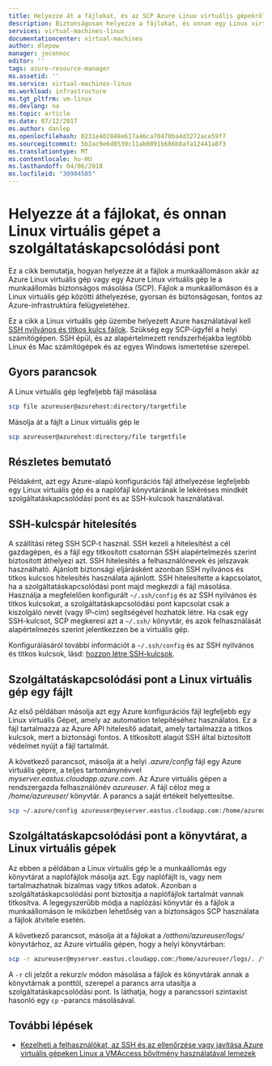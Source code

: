 ```yaml
---
title: Helyezze át a fájlokat, és az SCP Azure Linux virtuális gépekről |} Microsoft Docs
description: Biztonságosan helyezze a fájlokat, és onnan egy Linux virtuális Gépet az Azure-ban a szolgáltatáskapcsolódási pont és egy SSH-kulcspárral.
services: virtual-machines-linux
documentationcenter: virtual-machines
author: dlepow
manager: jeconnoc
editor: ''
tags: azure-resource-manager
ms.assetid: ''
ms.service: virtual-machines-linux
ms.workload: infrastructure
ms.tgt_pltfrm: vm-linux
ms.devlang: na
ms.topic: article
ms.date: 07/12/2017
ms.author: danlep
ms.openlocfilehash: 0231e402848e617a46ca70470ba4d3272ace59f7
ms.sourcegitcommit: 5b2ac9e6d8539c11ab0891b686b8afa12441a8f3
ms.translationtype: MT
ms.contentlocale: hu-HU
ms.lasthandoff: 04/06/2018
ms.locfileid: "30904505"
---
```

# <a name="move-files-to-and-from-a-linux-vm-using-scp"></a>Helyezze át a fájlokat, és onnan Linux virtuális gépet a szolgáltatáskapcsolódási pont

Ez a cikk bemutatja, hogyan helyezze át a fájlok a munkaállomáson akár az Azure Linux virtuális gép vagy egy Azure Linux virtuális gép le a munkaállomás biztonságos másolása (SCP). Fájlok a munkaállomáson és a Linux virtuális gép közötti áthelyezése, gyorsan és biztonságosan, fontos az Azure-infrastruktúra felügyeletéhez. 

Ez a cikk a Linux virtuális gép üzembe helyezett Azure használatával kell [SSH nyilvános és titkos kulcs fájlok](mac-create-ssh-keys.md?toc=%2fazure%2fvirtual-machines%2flinux%2ftoc.json). Szükség egy SCP-ügyfél a helyi számítógépen. SSH épül, és az alapértelmezett rendszerhéjakba legtöbb Linux és Mac számítógépek és az egyes Windows ismertetése szerepel.

## <a name="quick-commands"></a>Gyors parancsok

A Linux virtuális gép legfeljebb fájl másolása

```bash
scp file azureuser@azurehost:directory/targetfile
```

Másolja át a fájlt a Linux virtuális gép le

```bash
scp azureuser@azurehost:directory/file targetfile
```

## <a name="detailed-walkthrough"></a>Részletes bemutató

Példaként, azt egy Azure-alapú konfigurációs fájl áthelyezése legfeljebb egy Linux virtuális gép és a naplófájl könyvtárának le lekéréses mindkét szolgáltatáskapcsolódási pont és az SSH-kulcsok használatával.   

## <a name="ssh-key-pair-authentication"></a>SSH-kulcspár hitelesítés

A szállítási réteg SSH SCP-t használ. SSH kezeli a hitelesítést a cél gazdagépen, és a fájl egy titkosított csatornán SSH alapértelmezés szerint biztosított áthelyezi azt. SSH hitelesítés a felhasználónevek és jelszavak használható. Ajánlott biztonsági eljárásként azonban SSH nyilvános és titkos kulcsos hitelesítés használata ajánlott. SSH hitelesítette a kapcsolatot, ha a szolgáltatáskapcsolódási pont majd megkezdi a fájl másolása. Használja a megfelelően konfigurált `~/.ssh/config` és az SSH nyilvános és titkos kulcsokat, a szolgáltatáskapcsolódási pont kapcsolat csak a kiszolgáló nevét (vagy IP-cím) segítségével hozhatók létre. Ha csak egy SSH-kulcsot, SCP megkeresi azt a `~/.ssh/` könyvtár, és azok felhasználását alapértelmezés szerint jelentkezzen be a virtuális gép.

Konfigurálásáról további információt a `~/.ssh/config` és az SSH nyilvános és titkos kulcsok, lásd: [hozzon létre SSH-kulcsok](mac-create-ssh-keys.md?toc=%2fazure%2fvirtual-machines%2flinux%2ftoc.json).

## <a name="scp-a-file-to-a-linux-vm"></a>Szolgáltatáskapcsolódási pont a Linux virtuális gép egy fájlt

Az első példában másolja azt egy Azure konfigurációs fájl legfeljebb egy Linux virtuális Gépet, amely az automation telepítéséhez használatos. Ez a fájl tartalmazza az Azure API hitelesítő adatait, amely tartalmazza a titkos kulcsok, mert a biztonsági fontos. A titkosított alagút SSH által biztosított védelmet nyújt a fájl tartalmát.

A következő parancsot, másolja át a helyi *.azure/config* fájl egy Azure virtuális gépre, a teljes tartománynévvel *myserver.eastus.cloudapp.azure.com*. Az Azure virtuális gépen a rendszergazda felhasználónév *azureuser*. A fájl céloz meg a */home/azureuser/* könyvtár. A parancs a saját értékeit helyettesítse.

```bash
scp ~/.azure/config azureuser@myserver.eastus.cloudapp.com:/home/azureuser/config
```

## <a name="scp-a-directory-from-a-linux-vm"></a>Szolgáltatáskapcsolódási pont a könyvtárat, a Linux virtuális gépek

Az ebben a példában a Linux virtuális gép le a munkaállomás egy könyvtárat a naplófájlok másolja azt. Egy naplófájlt is, vagy nem tartalmazhatnak bizalmas vagy titkos adatok. Azonban a szolgáltatáskapcsolódási pont biztosítja a naplófájlok tartalmát vannak titkosítva. A legegyszerűbb módja a naplózási könyvtár és a fájlok a munkaállomáson le miközben lehetőség van a biztonságos SCP használata a fájlok átvitele esetén.

A következő parancsot, másolja át a fájlokat a */otthoni/azureuser/logs/* könyvtárhoz, az Azure virtuális gépen, hogy a helyi könyvtárban:

```bash
scp -r azureuser@myserver.eastus.cloudapp.com:/home/azureuser/logs/. /tmp/
```

A `-r` cli jelzőt a rekurzív módon másolása a fájlok és könyvtárak annak a könyvtárnak a ponttól, szerepel a parancs arra utasítja a szolgáltatáskapcsolódási pont.  Is láthatja, hogy a parancssori szintaxist hasonló egy `cp` -parancs másolásával.

## <a name="next-steps"></a>További lépések

* [Kezelheti a felhasználókat, az SSH és az ellenőrzése vagy javítása Azure virtuális gépeken Linux a VMAccess bővítmény használatával lemezek](using-vmaccess-extension.md?toc=%2fazure%2fvirtual-machines%2flinux%2ftoc.json)